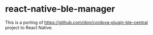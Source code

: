 # react-native-ble-manager

This is a porting of https://github.com/don/cordova-plugin-ble-central project to React Native.
